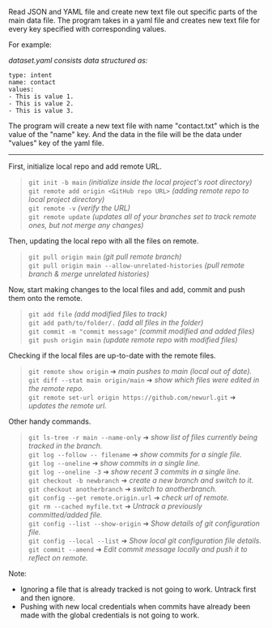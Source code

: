Read JSON and YAML file and create new text file out specific parts of the main data file. The program takes in a yaml file and creates new text file for every key specified with corresponding values.  

For example:  

*dataset.yaml consists data structured as:*  

```
type: intent  
name: contact  
values:  
- This is value 1.  
- This is value 2.  
- This is value 3.  
```

The program will create a new text file with name "contact.txt" which is the value of the "name" key. And the data in the file will be the data under "values" key of the yaml file.  
<hr />  

First, initialize local repo and add remote URL.  
> `git init -b main` *(initialize inside the local project's root directory)*  
> `git remote add origin <GitHub repo URL>` *(adding remote repo to local project directory)*  
> `git remote -v` *(verify the URL)*  
> `git remote update` *(updates all of your branches set to track remote ones, but not merge any changes)*  

Then, updating the local repo with all the files on remote.  
> `git pull origin main` *(git pull remote branch)*  
> `git pull origin main --allow-unrelated-histories` *(pull remote branch & merge unrelated histories)*  

Now, start making changes to the local files and add, commit and push them onto the remote.  
> `git add file` *(add modified files to track)*  
> `git add path/to/folder/.` *(add all files in the folder)*  
> `git commit -m "commit message"` *(commit modified and added files)*  
> `git push origin main` *(update remote repo with modified files)*  

Checking if the local files are up-to-date with the remote files.  
> `git remote show origin` ➜ *main pushes to main (local out of date).*  
> `git diff --stat main origin/main` ➜ *show which files were edited in the remote repo.*  
> `git remote set-url origin https://github.com/newurl.git` ➜ *updates the remote url.*  

Other handy commands.  
> `git ls-tree -r main --name-only` ➜ *show list of files currently being tracked in the branch.*  
> `git log --follow -- filename` ➜ *show commits for a single file.*  
> `git log --oneline` ➜ *show commits in a single line.*  
> `git log --oneline -3` ➜ *show recent 3 commits in a single line.*  
> `git checkout -b newbranch` ➜ *create a new branch and switch to it.*  
> `git checkout anotherbranch` ➜ *switch to anotherbranch.*  
> `git config --get remote.origin.url` ➜ *check url of remote.*  
> `git rm --cached myfile.txt` ➜ *Untrack a previously committed/added file.*  
> `git config --list --show-origin` ➜ *Show details of git configuration file.*  
> `git config --local --list` ➜ *Show local git configuration file details.*  
> `git commit --amend` ➜ *Edit commit message locally and push it to reflect on remote.*  

Note:  
- Ignoring a file that is already tracked is not going to work. Untrack first and then ignore.  
- Pushing with new local credentials when commits have already been made with the global credentials is not going to work.  
